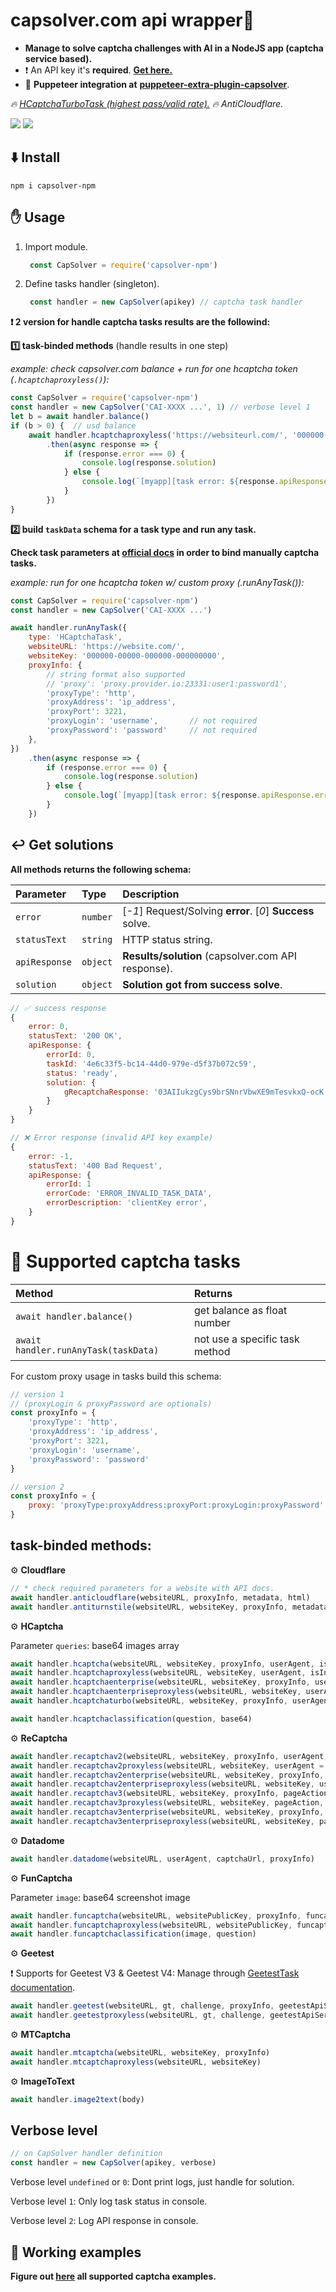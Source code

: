 # capsolver.com api wrapper🧠

- **Manage to solve captcha challenges with AI in a NodeJS app (captcha service based).**
- ❗ An API key it's **required**. [**Get here.**](https://dashboard.capsolver.com/passport/register?inviteCode=CHhA_5os)
- 👀 **Puppeteer integration at**  [**puppeteer-extra-plugin-capsolver**](https://github.com/0qwertyy/puppeteer-extra-plugin-capsolver).

*🔥 [HCaptchaTurboTask (highest pass/valid rate).](https://github.com/0qwertyy/capsolver-npm/blob/master/examples/hcaptcha_turbo.js)
🔥 AntiCloudflare.*

[![](https://img.shields.io/badge/1.0.9-capsolver--npm-darkgreen?logo=npm&logoColor=white)](https://www.npmjs.com/package/capsolver-npm)
[![](https://img.shields.io/badge/documentation-docs.capsolver.com-darkgreen)](https://docs.capsolver.com/guide/getting-started.html)

⬇️ Install
-

    npm i capsolver-npm

✋ Usage
-

1. Import module.

   ```javascript 
    const CapSolver = require('capsolver-npm')
    ```
2. Define tasks handler (singleton).

   ```javascript 
    const handler = new CapSolver(apikey) // captcha task handler
    ```

**❗ 2 version for handle captcha tasks results are the followind:**

**1️⃣ task-binded methods** (handle results in one step)

*example: check capsolver.com balance + run for one hcaptcha token (`.hcaptchaproxyless()`):*

```javascript
const CapSolver = require('capsolver-npm')
const handler = new CapSolver('CAI-XXXX ...', 1) // verbose level 1
let b = await handler.balance()
if (b > 0) {  // usd balance
    await handler.hcaptchaproxyless('https://websiteurl.com/', '000000-000000000-0000000')
        .then(async response => {
            if (response.error === 0) {
                console.log(response.solution)
            } else {
                console.log(`[myapp][task error: ${response.apiResponse.errorCode}]`)
            }
        })
}
```

**2️⃣ build `taskData` schema for a task type and run any task.**

**Check task parameters at [official docs](https://docs.capsolver.com/guide/recognition/ImageToTextTask.html) in order
to bind manually captcha tasks.**

*example: run for one hcaptcha token w/ custom proxy (.runAnyTask()):*

```javascript
const CapSolver = require('capsolver-npm')
const handler = new CapSolver('CAI-XXXX ...')

await handler.runAnyTask({
    type: 'HCaptchaTask',
    websiteURL: 'https://website.com/',
    websiteKey: '000000-00000-000000-000000000',
    proxyInfo: {
        // string format also supported
        // 'proxy': 'proxy.provider.io:23331:user1:password1',
        'proxyType': 'http',
        'proxyAddress': 'ip_address',
        'proxyPort': 3221,
        'proxyLogin': 'username',       // not required
        'proxyPassword': 'password'     // not required
    },
})
    .then(async response => {
        if (response.error === 0) {
            console.log(response.solution)
        } else {
            console.log(`[myapp][task error: ${response.apiResponse.errorCode}]`)
        }
    })
```

↩️ Get solutions
-
**All methods returns the following schema:**

| Parameter     | Type     | Description                                                |
|:--------------|:---------|:-----------------------------------------------------------|
| `error`       | `number` | [*-1*] Request/Solving **error**. [*0*] **Success** solve. |
| `statusText`  | `string` | HTTP status string.                                        |
| `apiResponse` | `object` | **Results/solution** (capsolver.com API response).         |
| `solution`    | `object` | **Solution got from success solve**.                       |

```javascript
// ✅ success response
{
    error: 0,
    statusText: '200 OK',
    apiResponse: {
        errorId: 0,
        taskId: '4e6c33f5-bc14-44d0-979e-d5f37b072c59',
        status: 'ready',
        solution: {
            gRecaptchaResponse: '03AIIukzgCys9brSNnrVbwXE9mTesvkxQ-ocK ...'
        }
    }
}
```

```javascript
// ❌ Error response (invalid API key example)
{
    error: -1,
    statusText: '400 Bad Request',
    apiResponse: {
        errorId: 1
        errorCode: 'ERROR_INVALID_TASK_DATA',
        errorDescription: 'clientKey error',
    }
}
```

# 📖 Supported captcha tasks

| Method                               | Returns                        |
|:-------------------------------------|:-------------------------------|
| `await handler.balance()`            | get balance as float number    |
| `await handler.runAnyTask(taskData)` | not use a specific task method |

For custom proxy usage in tasks build this schema:

```javascript
// version 1
// (proxyLogin & proxyPassword are optionals)
const proxyInfo = {
    'proxyType': 'http',
    'proxyAddress': 'ip_address',
    'proxyPort': 3221,
    'proxyLogin': 'username',
    'proxyPassword': 'password'
}

// version 2
const proxyInfo = {
    proxy: 'proxyType:proxyAddress:proxyPort:proxyLogin:proxyPassword'
}
```

task-binded methods:
-

⚙️ **Cloudflare**

```javascript
// * check required parameters for a website with API docs.
await handler.anticloudflare(websiteURL, proxyInfo, metadata, html)
await handler.antiturnstile(websiteURL, websiteKey, proxyInfo, metadata)
```

⚙️ **HCaptcha**

Parameter `queries`: base64 images array

```javascript
await handler.hcaptcha(websiteURL, websiteKey, proxyInfo, userAgent, isInvisible, enterprisePayload)
await handler.hcaptchaproxyless(websiteURL, websiteKey, userAgent, isInvisible, enterprisePayload)
await handler.hcaptchaenterprise(websiteURL, websiteKey, proxyInfo, userAgent, isInvisible, enterprisePayload)
await handler.hcaptchaenterpriseproxyless(websiteURL, websiteKey, userAgent, isInvisible, enterprisePayload)
await handler.hcaptchaturbo(websiteURL, websiteKey, proxyInfo, userAgent, isInvisible, enterprisePayload) // proxy required

await handler.hcaptchaclassification(question, base64)
```

⚙️ **ReCaptcha**

```javascript
await handler.recaptchav2(websiteURL, websiteKey, proxyInfo, userAgent, isInvisible, recaptchaDataSValue, cookies)
await handler.recaptchav2proxyless(websiteURL, websiteKey, userAgent = null, isInvisible = null, recaptchaDataSValue = null, cookies = null)
await handler.recaptchav2enterprise(websiteURL, websiteKey, proxyInfo, userAgent = null, enterprisePayload = null, apiDomain = null, cookies = null)
await handler.recaptchav2enterpriseproxyless(websiteURL, websiteKey, userAgent = null, enterprisePayload = null, apiDomain = null, cookies = null)
await handler.recaptchav3(websiteURL, websiteKey, proxyInfo, pageAction, minScore = null)
await handler.recaptchav3proxyless(websiteURL, websiteKey, pageAction, minScore = null)
await handler.recaptchav3enterprise(websiteURL, websiteKey, proxyInfo, pageAction, minScore = null, enterprisePayload = null, apiDomain = null, userAgent = null, cookies = null)
await handler.recaptchav3enterpriseproxyless(websiteURL, websiteKey, pageAction, minScore = null, enterprisePayload = null, apiDomain = null, userAgent = null, cookies = null)
```

⚙️ **Datadome**

```javascript
await handler.datadome(websiteURL, userAgent, captchaUrl, proxyInfo)
```

⚙️ **FunCaptcha**

Parameter `image`: base64 screenshot image

```javascript
await handler.funcaptcha(websiteURL, websitePublicKey, proxyInfo, funcaptchaApiJSSubdomain, userAgent, data)
await handler.funcaptchaproxyless(websiteURL, websitePublicKey, funcaptchaApiJSSubdomain, userAgent, data)
await handler.funcaptchaclassification(image, question)
```

⚙️ **Geetest**

❗ Supports for Geetest V3 & Geetest V4: Manage
through [GeetestTask documentation](https://docs.capsolver.com/guide/captcha/Geetest.html).

```javascript
await handler.geetest(websiteURL, gt, challenge, proxyInfo, geetestApiServerSubdomain, captchaId)
await handler.geetestproxyless(websiteURL, gt, challenge, geetestApiServerSubdomain, captchaId)
```

⚙️ **MTCaptcha**

```javascript
await handler.mtcaptcha(websiteURL, websiteKey, proxyInfo)
await handler.mtcaptchaproxyless(websiteURL, websiteKey)
```

⚙️ **ImageToText**

```javascript
await handler.image2text(body)
```

Verbose level
-

```javascript
// on CapSolver handler definition
const handler = new CapSolver(apikey, verbose) 
```

Verbose level `undefined` or `0`: Dont print logs, just handle for solution.

Verbose level `1`: Only log task status in console.

Verbose level `2`: Log API response in console.


📁 Working examples
-

**Figure out [here](https://github.com/0qwertyy/capsolver-npm/tree/master/examples) all supported captcha examples.**
